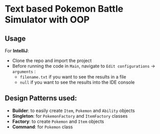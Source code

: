 # Text based Pokemon Battle Simulator with OOP

## Usage
For **IntelliJ**:
- Clone the repo and import the project
- Before running the code in `Main`, navigate to `Edit configurations` -> `arguments` :
   - `filename.txt` if you want to see the results in a file  
   - `null` if you want to see the results into the IDE console

## Design Patterns used:

- **Builder**: to easily create `Item`, `Pokemon` and `Ability` objects
- **Singleton**: for `PokemonFactory` and `ItemFactory` classes
- **Factory**: to create `Pokemon` and `Item` objects
- **Command**: for `Pokemon` class
